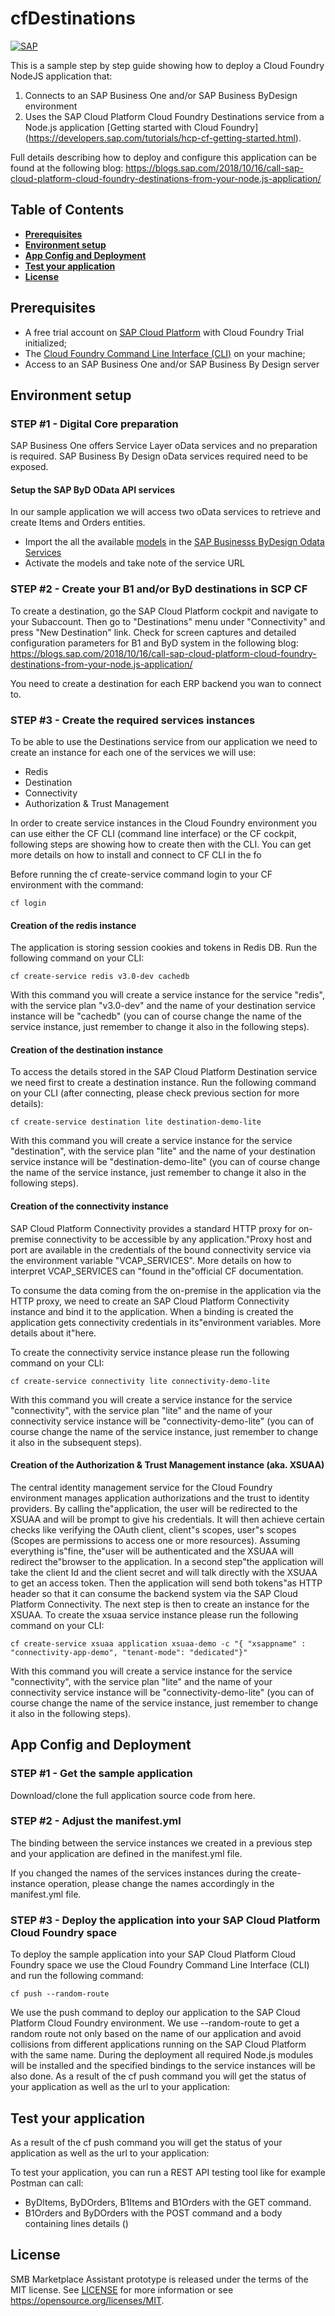 # cfDestinations 
[![SAP](https://i.imgur.com/kkQTp3m.png)](https://cloudplatform.sap.com)

This is a sample step by step guide showing how to deploy a Cloud Foundry NodeJS application that:
1. Connects to an SAP Business One and/or SAP Business ByDesign environment 
2. Uses the SAP Cloud Platform Cloud Foundry Destinations service from a Node.js application
[Getting started with Cloud Foundry] (https://developers.sap.com/tutorials/hcp-cf-getting-started.html). 

Full details describing how to deploy and configure this application can be found at the following blog:
https://blogs.sap.com/2018/10/16/call-sap-cloud-platform-cloud-foundry-destinations-from-your-node.js-application/

## Table of Contents
* **[Prerequisites](#Prerequisites)**
* **[Environment setup](#environment-setup)**
* **[App Config and Deployment](#App-Config-and-Deployment)**
* **[Test your application](#Test-your-application)** 
* **[License](#license)**

## Prerequisites
* A free trial account on [SAP Cloud Platform]((https://cloudplatform.sap.com)) with Cloud Foundry Trial initialized;
* The [Cloud Foundry Command Line Interface (CLI)](https://docs.cloudfoundry.org/cf-cli/install-go-cli.html) on your machine;
* Access to an SAP Business One and/or SAP Business By Design server

## Environment setup

### STEP #1 - Digital Core preparation
SAP Business One offers Service Layer oData services and no preparation is required.
SAP Business By Design oData services required need to be exposed.

#### Setup the SAP ByD OData API services 
In our sample application we will access two oData services to retrieve and create Items and Orders entities.

* Import the all the available [models](https://github.com/B1SA/cfDestinations/tree/master/models/byd/odata) in the [SAP Businesss ByDesign Odata Services](https://www.youtube.com/watch?v=z6mF_1hFths)
* Activate the models and take note of the service URL

### STEP #2 - Create your B1 and/or ByD destinations in SCP CF

To create a destination, go the SAP Cloud Platform cockpit and navigate to your Subaccount. Then go to "Destinations" menu under "Connectivity" and press "New Destination" link.
Check for screen captures and detailed configuration parameters for B1 and ByD system in the following blog: https://blogs.sap.com/2018/10/16/call-sap-cloud-platform-cloud-foundry-destinations-from-your-node.js-application/

You need to create a destination for each ERP backend you wan to connect to. 

### STEP #3 - Create the required services instances

To be able to use the Destinations service from our application we need to create an instance for each one of the services we will use:
 - Redis
 - Destination 
 - Connectivity
 - Authorization & Trust Management

In order to create service instances in the Cloud Foundry environment you can use either the CF CLI (command line interface) or the CF cockpit, following steps are showing how to create then with the CLI. You can get more details on how to install and connect to CF CLI in the fo

Before running the cf create-service command login to your CF environment with the command:

	cf login

#### Creation of the redis instance
The application is storing session cookies and tokens in Redis DB.
Run the following command on your CLI:

	cf create-service redis v3.0-dev cachedb
With this command you will create a service instance for the service "redis", with the service plan "v3.0-dev" and the name of your destination service instance will be "cachedb" (you can of course change the name of the service instance, just remember to change it also in the following steps).

#### Creation of the destination instance
To access the details stored in the SAP Cloud Platform Destination service we need first to create a destination instance.
Run the following command on your CLI (after connecting, please check previous section for more details):

	cf create-service destination lite destination-demo-lite
With this command you will create a service instance for the service "destination", with the service plan "lite" and the name of your destination service instance will be "destination-demo-lite" (you can of course change the name of the service instance, just remember to change it also in the following steps).

#### Creation of the connectivity instance
SAP Cloud Platform Connectivity provides a standard HTTP proxy for on-premise connectivity to be accessible by any application."Proxy host and port are available in the credentials of the bound connectivity service via the environment variable "VCAP_SERVICES". More details on how to interpret VCAP_SERVICES can "found in the"official CF documentation.

To consume the data coming from the on-premise in the application via the HTTP proxy, we need to create an SAP Cloud Platform Connectivity instance and bind it to the application. When a binding is created the application gets connectivity credentials in its"environment variables. More details about it"here.

To create the connectivity service instance please run the following command on your CLI:

	cf create-service connectivity lite connectivity-demo-lite
With this command you will create a service instance for the service "connectivity", with the service plan "lite" and the name of your connectivity service instance will be "connectivity-demo-lite" (you can of course change the name of the service instance, just remember to change it also in the subsequent steps).

#### Creation of the Authorization & Trust Management instance (aka. XSUAA)
The central identity management service for the Cloud Foundry environment manages application authorizations and the trust to identity providers.
By calling the"application, the user will be redirected to the XSUAA and will be prompt to give his credentials. It will then achieve certain checks like verifying the OAuth client, client"s scopes, user"s scopes (Scopes are permissions to access one or more resources). Assuming everything is"fine, the"user will be authenticated and the XSUAA will redirect the"browser to the application.
In a second step"the application will take the client Id and the client secret and will talk directly with the XSUAA to get an access token. Then the application will send both tokens"as HTTP header so that it can consume the backend system via the SAP Cloud Platform Connectivity.
The next step is then to create an instance for the XSUAA. 
To create the xsuaa service instance please run the following command on your CLI:

	cf create-service xsuaa application xsuaa-demo -c "{ "xsappname" : "connectivity-app-demo", "tenant-mode": "dedicated"}"
With this command you will create a service instance for the service "connectivity", with the service plan "lite" and the name of your connectivity service instance will be "connectivity-demo-lite" (you can of course change the name of the service instance, just remember to change it also in the following steps).

## App Config and Deployment

### STEP #1 - Get the sample application 
Download/clone the full application source code from here.

### STEP #2 - Adjust the manifest.yml 
The binding between the service instances we created in a previous step and your application are defined in the manifest.yml file. 
 
If you changed the names of the services instances during the create-instance operation, please change the names accordingly in the manifest.yml file.

### STEP #3 - Deploy the application into your SAP Cloud Platform Cloud Foundry space
To deploy the sample application into your SAP Cloud Platform Cloud Foundry space we use the Cloud Foundry Command Line Interface (CLI) and run the following command:

	cf push --random-route
We use the push command to deploy our application to the SAP Cloud Platform Cloud Foundry environment.
We use --random-route to get a random route not only based on the name of our application and avoid collisions from different applications running on the SAP Cloud Platform with the same name.
During the deployment all required Node.js modules will be installed and the specified bindings to the service instances will be also done.
As a result of the cf push command you will get the status of your application as well as the url to your application: 


## Test your application
As a result of the cf push command you will get the status of your application as well as the url to your application: 

To test your application, you can run a REST API testing tool like for example Postman can call:
- ByDItems, ByDOrders, B1Items and B1Orders with the GET command.
- B1Orders and ByDOrders with the POST command and a body containing lines details ()
 
## License
SMB Marketplace Assistant prototype is released under the terms of the MIT license. See [LICENSE](LICENSE) for more information or see https://opensource.org/licenses/MIT.




